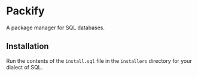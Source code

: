# Packify
A package manager for SQL databases.

## Installation
Run the contents of the `install.sql` file in the `installers` directory for your dialect of SQL.
